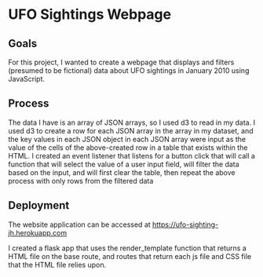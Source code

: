 # UFO Sightings Webpage

## Goals

For this project, I wanted to create a webpage that displays and filters (presumed to be fictional) data about UFO sightings in January 2010 using JavaScript. 

## Process

The data I have is an array of JSON arrays, so I used d3 to read in my data. I used d3 to create a row for each JSON array in the array in my dataset, and the key values in each JSON object in each JSON array were input as the value of the cells of the above-created row in a table that exists within the HTML. I created an event listener that listens for a button click that will call a function that will select the value of a user input field, will filter the data based on the input, and will first clear the table, then repeat the above process with only rows from the filtered data

## Deployment

The website application can be accessed at https://ufo-sighting-jh.herokuapp.com 

I created a flask app that uses the render_template function that returns a HTML file on the base route, and routes that return each js file and CSS file that the HTML file relies upon. 
